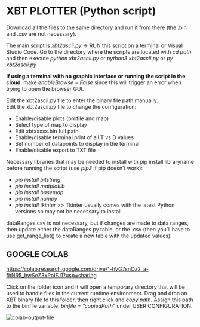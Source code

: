 # XBT PLOTTER (Python script)

Download all the files to the same directory and run it from there (the .bin and .csv are not necessary).

The main script is *xbt2ascii.py* -> RUN this script on a terminal or Visual Studio Code.
Go to the directory where the scripts are located with *cd path* and then execute 
*python xbt2ascii.py* or *python3 xbt2ascii.py* or *py xbt2ascii.py*

**If using a terminal with no graphic interface or running the script in the cloud**, make *enableBrowse = False* since this will trigger an error when trying to open the browser GUI.

Edit the xbt2ascii.py file to enter the binary file path manually.   
Edit the xbt2ascii.py file to change the configuration:  
- Enable/disable plots (profile and map)
- Select type of map to display
- Edit xbtxxxxx.bin full path
- Enable/disable terminal print of all T vs D values
- Set number of datapoints to display in the terminal
- Enable/disable export to TXT file


Necessary libraries that may be needed to install with pip install libraryname before running the script (use *pip3* if pip doesn’t work):
- *pip install bitstring*
- *pip install matplotlib*
- *pip install basemap*
- *pip install numpy*
- *pip install tkinter*  >> Tkinter usually comes with the latest Python versions so may not be necessary to install.

dataRanges.csv is not necessary, but if changes are made to data ranges, then update either the dataRanges.py table, or the .csv (then you’ll have to use get_range_list() to create a new table with the updated values).


## GOOGLE COLAB

https://colab.research.google.com/drive/1-hVG7snOz2_a-fhNR5_hwSeZ3xPoIFJ1?usp=sharing

Click on the folder icon and it will open a temporary directory that will be used to handle files in the current runtime environment.
Drag and drop an XBT binary file to this folder, then right click and *copy path*. Assign this path to the binfile variable: *binfile = “copiedPath”* under USER CONFIGURATION.

![colab-output-file](https://github.com/cxs1529/XBT_Plotter-Python/assets/150298128/2ec6f197-06ee-4a0c-bc76-8f1cb2c0e73f)

